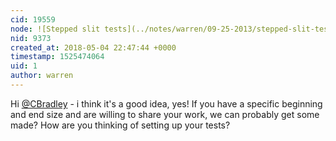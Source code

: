 ```yaml
---
cid: 19559
node: ![Stepped slit tests](../notes/warren/09-25-2013/stepped-slit-tests)
nid: 9373
created_at: 2018-05-04 22:47:44 +0000
timestamp: 1525474064
uid: 1
author: warren
---
```


Hi [@CBradley](/profile/CBradley) - i think it's a good idea, yes! If you have a specific beginning and end size and are willing to share your work, we can probably get some made? How are you thinking of setting up your tests? 
